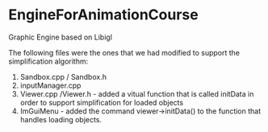 # EngineForAnimationCourse
Graphic Engine based on Libigl


The following files were the ones that we had modified to support the simplification algorithm:
1. Sandbox.cpp / Sandbox.h 
2. inputManager.cpp 
3. Viewer.cpp /Viewer.h - added a vitual function that is called initData in order to support simplification for loaded objects
4. ImGuiMenu - added the command viewer->initData() to the function that handles loading objects.

